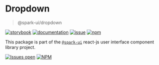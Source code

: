 # Dropdown
> @spark-ui/dropdown

[![storybook](https://img.shields.io/badge/storybook-black?logo=storybook)](https://sparkui.vercel.app/?path=/docs/components-dropdown--docs)
[![documentation](https://img.shields.io/badge/documentation-black?logo=googledocs)](https://sparkui-adv.vercel.app/docs/components/dropdown)
[![issue](https://img.shields.io/badge/report%20a%20bug-black?logo=openbugbounty&logoColor=red)](https://github.com/adevinta/spark/issues/new?&projects=4&template=bug-report.yml&assignees=&labels=Component,Component%3A%20dropdown)
[![npm](https://img.shields.io/npm/dt/%40spark-ui/dropdown?logo=npm&labelColor=black)](https://www.npmjs.com/package/@spark-ui/dropdown)


This package is part of the [`@spark-ui`](https://github.com/adevinta/spark) react-js user interface component library project.

[![Issues open](https://img.shields.io/github/issues-search/adevinta/spark?query=is%3Aopen%20label%3A%22Component%3A%20dropdown%22&logo=openbugbounty&logoColor=red&label=issues%20open&color=red)](https://github.com/adevinta/spark/issues?q=is%3Aopen+label%3Aselect)
[![NPM](https://img.shields.io/npm/l/%40spark-ui%2Fselect)](https://github.com/adevinta/spark/blob/main/packages/components/dropdown/LICENSE.md)
